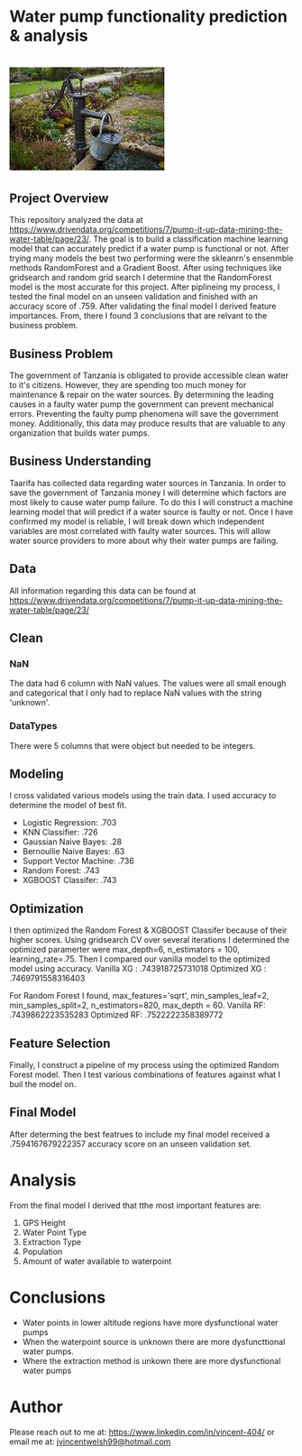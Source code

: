 # Water pump functionality prediction &amp; analysis
# ![alt text](https://github.com/Eucalyptusss/Project_3/blob/main/images/readmewp.jpg)
## Project Overview
This repository analyzed the data at https://www.drivendata.org/competitions/7/pump-it-up-data-mining-the-water-table/page/23/.
The goal is to build a classification machine learning model that can accurately predict if a water pump is functional or not.
After trying many models the best two performing were the skleanrn's ensenmble methods RandomForest and a Gradient Boost. After
using techniques like gridsearch and random grid search I determine that the RandomForest model is the most accurate for this project.
After piplineing my process, I tested the final model on an unseen validation and finished with an accuracy score of .759. After validating
the final model I derived feature importances. From, there I found 3 conclusions that are relvant to the business problem.

## Business Problem
The government of Tanzania is obligated to provide accessible clean water to it's citizens. However, they are spending too much money for maintenance
& repair on the water sources. By determining the leading causes in a faulty water pump the government can prevent mechanical errors. Preventing the 
faulty pump phenomena will save the government money. Additionally, this data may produce results that are valuable to any organization that builds 
water pumps.

## Business Understanding
Taarifa has collected data regarding water sources in Tanzania. In order to save the government of Tanzania money I will determine which factors are 
most likely to cause water pump failure. To do this I will construct a machine learning model that will predict if a water source is faulty or not. 
Once I have confirmed my model is reliable, I will break down which independent variables are most correlated with faulty water sources. This will
allow water source providers to more about why their water pumps are failing.

## Data
All information regarding this data can be found at https://www.drivendata.org/competitions/7/pump-it-up-data-mining-the-water-table/page/23/

## Clean
### NaN
The data had 6 column with NaN values. The values were all small enough and categorical that I only had to replace NaN values with the string 'unknown'.
### DataTypes
There were 5 columns that were object but needed to be integers.
## Modeling
I cross validated various models using the train data. I used accuracy to determine the model of best fit.
- Logistic Regression: .703
- KNN Classifier: .726
- Gaussian Naive Bayes: .28
- Bernoullie Naive Bayes: .63
- Support Vector Machine: .736
- Random Forest: .743
- XGBOOST Classifer: .743
## Optimization
I then optimized the Random Forest & XGBOOST Classifer because of their higher scores. Using gridsearch CV over several iterations I determined the optimized
paramerter were max_depth=6, n_estimators = 100, learning_rate=.75. Then I compared our vanilla model to the optimized model using accuracy.
Vanilla XG : .743918725731018
Optimized XG : .7469791558316403

For Random Forest I found, max_features='sqrt', min_samples_leaf=2, min_samples_split=2, n_estimators=820, max_depth = 60.
Vanilla RF: .7439862223535283
Optimized RF: .7522222358389772

## Feature Selection
Finally, I construct a pipeline of my process using the optimized Random Forest model. Then I test various combinations of features against what I buil the model on.
## Final Model
After determing the best featrues to include my final model received a .7594167679222357 accuracy score on an unseen validation set.

# Analysis
From the final model I derived that tthe most important features are:
  1. GPS Height
  2. Water Point Type
  3. Extraction Type
  4. Population
  5. Amount of water available to waterpoint
# Conclusions
- Water points in lower altitude regions have more dysfunctional water pumps
- When the waterpoint source is unknown there are more dysfuncttional water pumps.
- Where the extraction method is unkown there are more dysfunctional water pumps

# Author
Please reach out to me at:
https://www.linkedin.com/in/vincent-404/
or email me at:
jvincentwelsh99@hotmail.com



